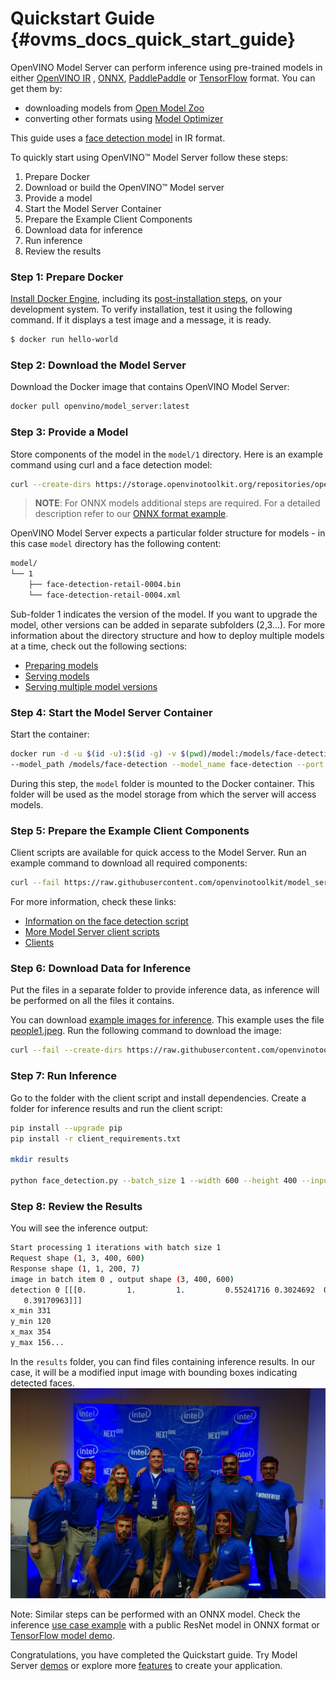 # Quickstart Guide {#ovms_docs_quick_start_guide}

OpenVINO Model Server can perform inference using pre-trained models in either [OpenVINO IR](https://docs.openvino.ai/2022.2/openvino_docs_MO_DG_IR_and_opsets.html#doxid-openvino-docs-m-o-d-g-i-r-and-opsets) 
, [ONNX](https://onnx.ai/), [PaddlePaddle](https://github.com/PaddlePaddle/Paddle) or [TensorFlow](https://www.tensorflow.org/) format. You can get them by:

- downloading models from [Open Model Zoo](https://storage.openvinotoolkit.org/repositories/open_model_zoo/public/2022.1/)
- converting other formats using [Model Optimizer](https://docs.openvino.ai/2022.2/openvino_docs_MO_DG_Deep_Learning_Model_Optimizer_DevGuide.html)

This guide uses a [face detection model](https://docs.openvino.ai/latest/omz_models_model_face_detection_retail_0004.html) in IR format.

To quickly start using OpenVINO™ Model Server follow these steps:
1. Prepare Docker
2. Download or build the OpenVINO™ Model server
3. Provide a model
4. Start the Model Server Container
5. Prepare the Example Client Components
6. Download data for inference
7. Run inference
8. Review the results

### Step 1: Prepare Docker

[Install Docker Engine](https://docs.docker.com/engine/install/), including its [post-installation steps](https://docs.docker.com/engine/install/linux-postinstall/), on your development system. 
To verify installation, test it using the following command. If it displays a test image and a message, it is ready.

``` bash
$ docker run hello-world
``` 

### Step 2: Download the Model Server

Download the Docker image that contains OpenVINO Model Server:

```bash
docker pull openvino/model_server:latest
```

### Step 3: Provide a Model

Store components of the model in the `model/1` directory. Here is an example command using curl and a face detection model:

```bash
curl --create-dirs https://storage.openvinotoolkit.org/repositories/open_model_zoo/2022.1/models_bin/2/face-detection-retail-0004/FP32/face-detection-retail-0004.xml https://storage.openvinotoolkit.org/repositories/open_model_zoo/2022.1/models_bin/2/face-detection-retail-0004/FP32/face-detection-retail-0004.bin -o model/1/face-detection-retail-0004.xml -o model/1/face-detection-retail-0004.bin
```

> **NOTE**: For ONNX models additional steps are required. For a detailed description refer to our [ONNX format example](../demos/using_onnx_model/python/README.md).

OpenVINO Model Server expects a particular folder structure for models - in this case `model` directory has the following content: 
```bash
model/
└── 1
    ├── face-detection-retail-0004.bin
    └── face-detection-retail-0004.xml
``` 
Sub-folder 1 indicates the version of the model. If you want to upgrade the model, other versions can be added in separate subfolders (2,3...). 
For more information about the directory structure and how to deploy multiple models at a time, check out the following sections:
- [Preparing models](models_repository.md)
- [Serving models](starting_server.md)
- [Serving multiple model versions](model_version_policy.md) 

### Step 4: Start the Model Server Container

Start the container:

```bash
docker run -d -u $(id -u):$(id -g) -v $(pwd)/model:/models/face-detection -p 9000:9000 openvino/model_server:latest \
--model_path /models/face-detection --model_name face-detection --port 9000 --shape auto
```
During this step, the `model` folder is mounted to the Docker container.  This folder will be used as the model storage from which the server will access models.

### Step 5: Prepare the Example Client Components

Client scripts are available for quick access to the Model Server. Run an example command to download all required components:

```bash
curl --fail https://raw.githubusercontent.com/openvinotoolkit/model_server/releases/2022/3/demos/common/python/client_utils.py -o client_utils.py https://raw.githubusercontent.com/openvinotoolkit/model_server/releases/2022/3/demos/face_detection/python/face_detection.py -o face_detection.py https://raw.githubusercontent.com/openvinotoolkit/model_server/releases/2022/3/demos/common/python/requirements.txt -o client_requirements.txt
```

For more information, check these links:
- [Information on the face detection script](../demos/face_detection/python/README.md)
- [More Model Server client scripts](../demos/README.md)
- [Clients](./clients.md)

### Step 6: Download Data for Inference

Put the files in a separate folder to provide inference data, as inference will be performed on all the files it contains.

You can download [example images for inference](https://github.com/openvinotoolkit/model_server/tree/releases/2022/1/demos/common/static/images/people). This example uses the file [people1.jpeg](https://github.com/openvinotoolkit/model_server/tree/releases/2022/1/demos/common/static/images/people/people1.jpeg). Run the following command to download the image:

```bash
curl --fail --create-dirs https://raw.githubusercontent.com/openvinotoolkit/model_server/releases/2022/1/demos/common/static/images/people/people1.jpeg -o images/people1.jpeg
```

### Step 7: Run Inference

Go to the folder with the client script and install dependencies. Create a folder for inference results and run the client script:

```bash
pip install --upgrade pip
pip install -r client_requirements.txt

mkdir results

python face_detection.py --batch_size 1 --width 600 --height 400 --input_images_dir images --output_dir results --grpc_port 9000
```

### Step 8: Review the Results

You will see the inference output:

```bash
Start processing 1 iterations with batch size 1
Request shape (1, 3, 400, 600)
Response shape (1, 1, 200, 7)
image in batch item 0 , output shape (3, 400, 600)
detection 0 [[[0.         1.         1.         0.55241716 0.3024692  0.59122956
   0.39170963]]]
x_min 331
y_min 120
x_max 354
y_max 156...
```

In the `results` folder, you can find files containing inference results. 
In our case, it will be a modified input image with bounding boxes indicating detected faces.
![Inference results](quickstart_result.jpg)

Note: Similar steps can be performed with an ONNX model. Check the inference [use case example](../demos/using_onnx_model/python/README.md) with a public ResNet model in ONNX format
or [TensorFlow model demo](../demos/image_classification_using_tf_model/python/README.md ).

Congratulations, you have completed the Quickstart guide. Try Model Server [demos](../demos/README.md) or explore more [features](features.md) to create your application.
